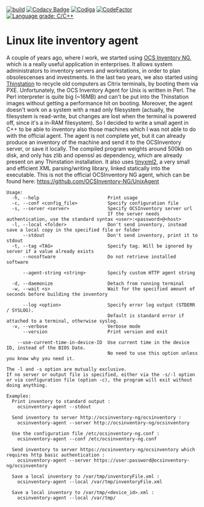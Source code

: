 [![build](https://github.com/jackburton79/ocs-agent/actions/workflows/ccpp.yml/badge.svg)](https://github.com/jackburton79/ocs-agent/actions/workflows/ccpp.yml)
[![Codacy Badge](https://api.codacy.com/project/badge/Grade/6c35f5798f2341b3b1c9d2cfac43b8a3)](https://app.codacy.com/gh/jackburton79/ocs-agent?utm_source=github.com&utm_medium=referral&utm_content=jackburton79/ocs-agent&utm_campaign=Badge_Grade_Settings)
[![Codiga](https://api.codiga.io/project/29885/score/svg)](https://api.codiga.io/project/29885/score/svg)
[![CodeFactor](https://www.codefactor.io/repository/github/jackburton79/ocs-agent/badge)](https://www.codefactor.io/repository/github/jackburton79/ocs-agent)
[![Language grade: C/C++](https://img.shields.io/lgtm/grade/cpp/g/jackburton79/ocs-agent.svg?logo=lgtm&logoWidth=18)](https://lgtm.com/projects/g/jackburton79/ocs-agent/context:cpp)

Linux lite inventory agent
=====
A couple of years ago, where I work, we started using [OCS Inventory NG](http://www.ocsinventory-ng.org), which
is a really useful application in enterprises. It allows system administrators to inventory servers and workstations,
in order to plan obsolescenses and investments.
In the last two years, we also started using [Thinstation](http://www.thinstation.org) to recycle old computers
as Citrix terminals, by booting them via PXE.
Unfortunately, the OCS Inventory Agent for Unix is written in Perl. The Perl interpreter is quite big (~16MB) and
can't be put into the Thinstation images without getting a performance hit on booting. Moreover, the agent doesn't
work on a system with a read only filesystem (actually, the filesystem is read-write, but changes are lost 
when the terminal is powered off, since it's a in-RAM filesystem).
So I decided to write a small agent in C++ to be able to inventory also those machines which I was not able to do with the official agent.
The agent is not complete yet, but it can already produce an inventory of the machine and send it to the 
OCSInventory server, or save it locally.
The compiled program weights around 500kb on disk, and only has zlib and openssl as dependency, which are already present on any Thinstation installation.
It also uses [tinyxml2](http://www.grinninglizard.com/tinyxml2), a very small and efficient XML parsing/writing library, linked statically into the executable.
This is not the official OCSInventory NG agent, which can be found here: https://github.com/OCSInventory-NG/UnixAgent

    Usage:
      -h, --help                         Print usage
      -c, --conf <config_file>           Specify configuration file
      -s, --server <server>              Specify OCSInventory server url
                                         If the server needs authentication, use the standard syntax <user>:<password>@<host>
      -l, --local <folder>               Don't send inventory, instead save a local copy in the specified file or folder
          --stdout                       Don't send inventory, print it to stdout
      -t, --tag <TAG>                    Specify tag. Will be ignored by server if a value already exists
          --nosoftware                   Do not retrieve installed software

          --agent-string <string>        Specify custom HTTP agent string

      -d, --daemonize                    Detach from running terminal
      -w, --wait <s>                     Wait for the specified amount of seconds before building the inventory

          --log <option>                 Specify error log output (STDERR / SYSLOG).
                                         Default is standard error if attached to a terminal, otherwise syslog. 
      -v, --verbose                      Verbose mode
          --version                      Print version and exit

        --use-current-time-in-device-ID  Use current time in the device ID, instead of the BIOS Date.
                                         No need to use this option unless you know why you need it.

    The -l and -s option are mutually exclusive.
    If no server or output file is specified, either via the -s/-l option or via configuration file (option -c), the program will exit without doing anything.

    Examples:
      Print inventory to standard output :
        ocsinventory-agent --stdout

      Send inventory to server http://ocsinventory-ng/ocsinventory :
        ocsinventory-agent --server http://ocsinventory-ng/ocsinventory

      Use the configuration file /etc/ocsinventory-ng.conf :
        ocsinventory-agent --conf /etc/ocsinventory-ng.conf

      Send inventory to server https://ocsinventory-ng/ocsinventory which requires http basic authentication :
        ocsinventory-agent --server https://user:password@ocsinventory-ng/ocsinventory

      Save a local inventory to /var/tmp/inventoryFile.xml :
        ocsinventory-agent --local /var/tmp/inventoryFile.xml

      Save a local inventory to /var/tmp/<device_id>.xml :
        ocsinventory-agent --local /var/tmp/
